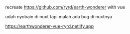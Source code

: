 recreate https://github.com/ryrd/earth-wonderer with vue

udah nyobain di nuxt tapi malah ada bug di nuxtnya

https://earthwonderer-vue-ryrd.netlify.app
